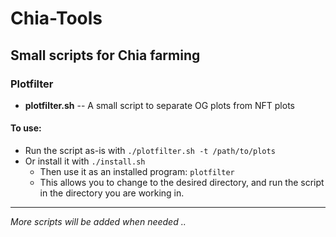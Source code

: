 # Chia-Tools

Small scripts for Chia farming
----

### Plotfilter

* **plotfilter.sh** -- A small script to separate OG plots from NFT plots

#### To use:

* Run the script as-is with `./plotfilter.sh -t /path/to/plots`
* Or install it with `./install.sh`
   * Then use it as an installed program: `plotfilter`
   * This allows you to change to the desired directory, and run the script in the directory you are working in.


----

*More scripts will be added when needed ..*
